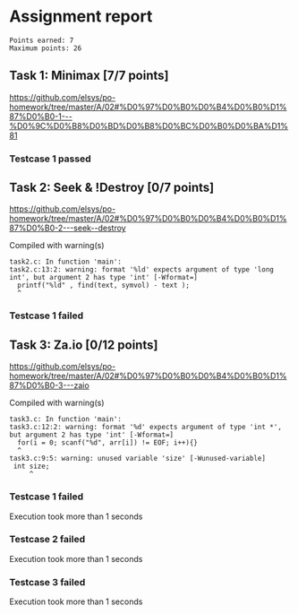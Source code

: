 # Assignment report
```
Points earned: 7
Maximum points: 26
```

## Task 1: Minimax [7/7 points]
https://github.com/elsys/po-homework/tree/master/A/02#%D0%97%D0%B0%D0%B4%D0%B0%D1%87%D0%B0-1---%D0%9C%D0%B8%D0%BD%D0%B8%D0%BC%D0%B0%D0%BA%D1%81

### Testcase 1 passed

## Task 2: Seek & !Destroy [0/7 points]
https://github.com/elsys/po-homework/tree/master/A/02#%D0%97%D0%B0%D0%B4%D0%B0%D1%87%D0%B0-2---seek--destroy

Compiled with warning(s)
```
task2.c: In function 'main':
task2.c:13:2: warning: format '%ld' expects argument of type 'long int', but argument 2 has type 'int' [-Wformat=]
  printf("%ld" , find(text, symvol) - text );
  ^

```
### Testcase 1 failed

## Task 3: Za.io [0/12 points]
https://github.com/elsys/po-homework/tree/master/A/02#%D0%97%D0%B0%D0%B4%D0%B0%D1%87%D0%B0-3---zaio

Compiled with warning(s)
```
task3.c: In function 'main':
task3.c:12:2: warning: format '%d' expects argument of type 'int *', but argument 2 has type 'int' [-Wformat=]
  for(i = 0; scanf("%d", arr[i]) != EOF; i++){}
  ^
task3.c:9:5: warning: unused variable 'size' [-Wunused-variable]
 int size;
     ^

```
### Testcase 1 failed
Execution took more than 1 seconds
### Testcase 2 failed
Execution took more than 1 seconds
### Testcase 3 failed
Execution took more than 1 seconds
